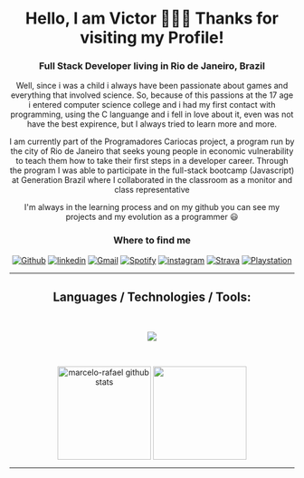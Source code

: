 <div align="center">

# Hello, I am Victor 👨🏻‍💻 Thanks for visiting my Profile!

### Full Stack Developer living in Rio de Janeiro, Brazil

Well, since i was a child i always have been passionate about games and everything that involved science. So, because of this passions at the 17 age i entered computer science college and i had my first contact with programming, using the C languange and i fell in love about it, even was not have the best expirence, but I always tried to learn more and more.

I am currently part of the Programadores Cariocas project, a program run by the city of Rio de Janeiro that seeks young people in economic vulnerability to teach them how to take their first steps in a developer career. Through the program I was able to participate in the full-stack bootcamp (Javascript) at Generation Brazil where I collaborated in the classroom as a monitor and class representative

I'm always in the learning process and on my github you can see my projects and my evolution as a programmer 😃

### Where to find me
  
[![Github](https://img.shields.io/badge/GitHub-100000?style=for-the-badge&logo=github&logoColor=white)](https://github.com/Anttonino)
[![linkedin](https://img.shields.io/badge/linkedin-0A66C2?style=for-the-badge&logo=linkedin&logoColor=white)](https://www.linkedin.com/in/victor-antonino-085175210/) 
[![Gmail](https://img.shields.io/badge/Gmail-D14836?style=for-the-badge&logo=gmail&logoColor=white)](mailto:victor.antonino12@gmail.com)
[![Spotify](https://img.shields.io/badge/Spotify-1ED760?&style=for-the-badge&logo=spotify&logoColor=white)](https://open.spotify.com/user/ye3vzobk38hksrcztoe0eb59r)
[![instagram](https://img.shields.io/badge/Instagram-E4405F?style=for-the-badge&logo=instagram&logoColor=white)](https://www.instagram.com/victor_antonino__/)
[![Strava](https://img.shields.io/badge/Strava-FC4C02?style=for-the-badge&logo=strava&logoColor=white)](https://www.strava.com/athletes/62692246)
[![Playstation](https://img.shields.io/badge/PlayStation-003791?style=for-the-badge&logo=playstation&logoColor=white)](https://psnprofiles.com/Victor-Antheos)

</div>

---
<h2 align="center">Languages / Technologies / Tools:</h2>
  </br>
  <div align="center">
  <p align="center">
  <a href="https://skillicons.dev">
    <img src="https://skillicons.dev/icons?i=c,javascript,typescript,html,css,bootstrap,git,github,nodejs,express,nest,mysql,react,materialui,vscode"/>
  </a>
</p>
  </div>
  </br>
  
   <p align="center">
     <img 
       align="center" 
       height="165"
       src="https://github-readme-stats.vercel.app/api?username=Anttonino&show_icons=true&include_all_commits=true&theme=tokyonight" alt="marcelo-rafael github stats" 
     />
     <img 
       align="center" 
       height="165"
       src="https://github-readme-stats.vercel.app/api/top-langs/?username=Anttonino&layout=compact&theme=tokyonight" 
     />
  </p>

---
